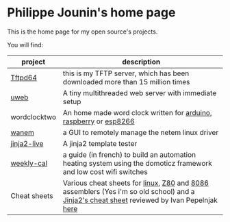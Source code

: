 # Philippe Jounin's home page

This is the home page for my open source's projects.

You will find:

| project | description |
| --- | --- |
| [Tftpd64](https://github.com/PJO2/tftpd64/) | this is my TFTP server, which has been downloaded more than 15 million times |
| [uweb](https://github.com/PJO2/uweb/) | A tiny multithreaded web server with immediate setup |  
| wordclocktwo | An home made word clock written for [arduino](https://github.com/PJO2/qclowktwo-arduino), [raspberry](https://github.com/PJO2/qclocktwo-python/) or [esp8266](https://github.com/PJO2/qclocktwo-esp/) |
| [wanem](https://github.com/PJO2/wanem/) | a GUI to remotely manage the netem linux driver
| [jinja2-live](https://github.com/PJO2/jinja2-live/) | A jinja2 template tester |
| [weekly-cal](https://github.com/PJO2/weekly_cal/wiki/) | a guide (in french) to build an automation heating system using the domoticz framework and low cost wifi switches |
| Cheat sheets | Various cheat sheets for [linux](https://github.com/PJO2/cheat-sheet/blob/master/Unix%20redirection%20and%20pipe%20cheat%20sheet.pdf), [Z80](https://github.com/PJO2/cheat-sheet/blob/master/Z80%20CheatSheet.pdf) and [8086](https://github.com/PJO2/cheat-sheet/blob/master/8086%20cheat%20sheet.pdf) assemblers (Yes i'm so old school) and a [Jinja2's cheat sheet](https://github.com/PJO2/cheat-sheet/blob/master/Advanced_Jinja2.pdf) reviewed by Ivan Pepelnjak [here](https://blog.ipspace.net/2021/04/worth-reading-data-manipulation-jinja2.html) |



